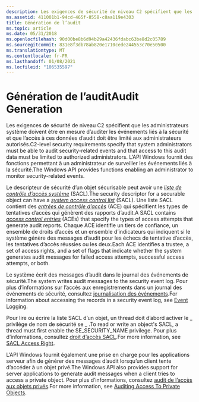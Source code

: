 ```yaml
---
description: Les exigences de sécurité de niveau C2 spécifient que les administrateurs système doivent être en mesure d’auditer les événements liés à la sécurité et que l’accès à ces données d’audit doit être limité aux administrateurs autorisés.
ms.assetid: 411001b1-94cd-465f-8558-c8aa119e4303
title: Génération de l’audit
ms.topic: article
ms.date: 05/31/2018
ms.openlocfilehash: 90d00be8b6d94b29a42436fdabc63be8d2c05789
ms.sourcegitcommit: 831e8f3db78ab820e1710cede244553c70e50500
ms.translationtype: MT
ms.contentlocale: fr-FR
ms.lasthandoff: 01/08/2021
ms.locfileid: "106535597"
---
```

# <a name="audit-generation"></a><span data-ttu-id="bfe2a-103">Génération de l’audit</span><span class="sxs-lookup"><span data-stu-id="bfe2a-103">Audit Generation</span></span>

<span data-ttu-id="bfe2a-104">Les exigences de sécurité de niveau C2 spécifient que les administrateurs système doivent être en mesure d’auditer les événements liés à la sécurité et que l’accès à ces données d’audit doit être limité aux administrateurs autorisés.</span><span class="sxs-lookup"><span data-stu-id="bfe2a-104">C2-level security requirements specify that system administrators must be able to audit security-related events and that access to this audit data must be limited to authorized administrators.</span></span> <span data-ttu-id="bfe2a-105">L’API Windows fournit des fonctions permettant à un administrateur de surveiller les événements liés à la sécurité.</span><span class="sxs-lookup"><span data-stu-id="bfe2a-105">The Windows API provides functions enabling an administrator to monitor security-related events.</span></span>

<span data-ttu-id="bfe2a-106">Le descripteur de sécurité d’un objet sécurisable peut avoir une [*liste de contrôle d’accès système*](/windows/desktop/SecGloss/s-gly) (SACL).</span><span class="sxs-lookup"><span data-stu-id="bfe2a-106">The security descriptor for a securable object can have a [*system access control list*](/windows/desktop/SecGloss/s-gly) (SACL).</span></span> <span data-ttu-id="bfe2a-107">Une liste SACL contient des [*entrées de contrôle d’accès*](/windows/desktop/SecGloss/a-gly) (ACE) qui spécifient les types de tentatives d’accès qui génèrent des rapports d’audit.</span><span class="sxs-lookup"><span data-stu-id="bfe2a-107">A SACL contains [*access control entries*](/windows/desktop/SecGloss/a-gly) (ACEs) that specify the types of access attempts that generate audit reports.</span></span> <span data-ttu-id="bfe2a-108">Chaque ACE identifie un tiers de confiance, un ensemble de droits d’accès et un ensemble d’indicateurs qui indiquent si le système génère des messages d’audit pour les échecs de tentative d’accès, les tentatives d’accès réussies ou les deux.</span><span class="sxs-lookup"><span data-stu-id="bfe2a-108">Each ACE identifies a trustee, a set of access rights, and a set of flags that indicate whether the system generates audit messages for failed access attempts, successful access attempts, or both.</span></span>

<span data-ttu-id="bfe2a-109">Le système écrit des messages d’audit dans le journal des événements de sécurité.</span><span class="sxs-lookup"><span data-stu-id="bfe2a-109">The system writes audit messages to the security event log.</span></span> <span data-ttu-id="bfe2a-110">Pour plus d’informations sur l’accès aux enregistrements dans un journal des événements de sécurité, consultez [journalisation des événements](/windows/desktop/EventLog/event-logging).</span><span class="sxs-lookup"><span data-stu-id="bfe2a-110">For information about accessing the records in a security event log, see [Event Logging](/windows/desktop/EventLog/event-logging).</span></span>

<span data-ttu-id="bfe2a-111">Pour lire ou écrire la liste SACL d’un objet, un thread doit d’abord activer le \_ privilège de nom de sécurité se \_ .</span><span class="sxs-lookup"><span data-stu-id="bfe2a-111">To read or write an object's SACL, a thread must first enable the SE\_SECURITY\_NAME privilege.</span></span> <span data-ttu-id="bfe2a-112">Pour plus d’informations, consultez [droit d’accès SACL](sacl-access-right.md).</span><span class="sxs-lookup"><span data-stu-id="bfe2a-112">For more information, see [SACL Access Right](sacl-access-right.md).</span></span>

<span data-ttu-id="bfe2a-113">L’API Windows fournit également une prise en charge pour les applications serveur afin de générer des messages d’audit lorsqu’un client tente d’accéder à un objet privé.</span><span class="sxs-lookup"><span data-stu-id="bfe2a-113">The Windows API also provides support for server applications to generate audit messages when a client tries to access a private object.</span></span> <span data-ttu-id="bfe2a-114">Pour plus d’informations, consultez [audit de l’accès aux objets privés](auditing-access-to-private-objects.md).</span><span class="sxs-lookup"><span data-stu-id="bfe2a-114">For more information, see [Auditing Access To Private Objects](auditing-access-to-private-objects.md).</span></span>

 

 
